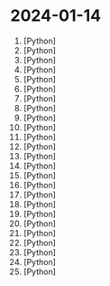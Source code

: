 # 2024-01-14

1. [](https://github.comundefined "🗃 Open source self-hosted web archiving. Takes URLs/browser history/bookmarks/Pocket/Pinboard/etc., saves HTML, JS, PDFs, media, and more...") [Python]
2. [](https://github.comundefined "Easy-to-use LLM fine-tuning framework (LLaMA, BLOOM, Mistral, Baichuan, Qwen, ChatGLM)") [Python]
3. [](https://github.comundefined "") [Python]
4. [](https://github.comundefined "NeMo Guardrails is an open-source toolkit for easily adding programmable guardrails to LLM-based conversational systems.") [Python]
5. [](https://github.comundefined "FastAPI framework, high performance, easy to learn, fast to code, ready for production") [Python]
6. [](https://github.comundefined "提取微信聊天记录，将其导出成HTML、Word、CSV文档永久保存，对聊天记录进行分析生成年度聊天报告") [Python]
7. [](https://github.comundefined "To speed up LLMs' inference and enhance LLM's perceive of key information, compress the prompt and KV-Cache, which achieves up to 20x compression with minimal performance loss.") [Python]
8. [](https://github.comundefined "Azure Command-Line Interface") [Python]
9. [](https://github.comundefined "Panel: The powerful data exploration & web app framework for Python") [Python]
10. [](https://github.comundefined "") [Python]
11. [](https://github.comundefined "分享 GitHub 上有趣、入门级的开源项目。Share interesting, entry-level open source projects on GitHub.") [Python]
12. [](https://github.comundefined "A generative AI extension for JupyterLab") [Python]
13. [](https://github.comundefined "All Algorithms implemented in Python") [Python]
14. [](https://github.comundefined "SeaShell Framework is an iOS post-exploitation framework that enables you to access the device remotely, control it and extract sensitive information.") [Python]
15. [](https://github.comundefined "Kedro is a toolbox for production-ready data science. It uses software engineering best practices to help you create data engineering and data science pipelines that are reproducible, maintainable, and modular.") [Python]
16. [](https://github.comundefined "Bisheng is an open LLM devops platform for next generation AI applications.") [Python]
17. [](https://github.comundefined "LLM Maybe LongLM: Self-Extend LLM Context Window Without Tuning") [Python]
18. [](https://github.comundefined "The authentication glue you need.") [Python]
19. [](https://github.comundefined "DeepSeek Coder: Let the Code Write Itself") [Python]
20. [](https://github.comundefined "Langchain-Chatchat（原Langchain-ChatGLM）基于 Langchain 与 ChatGLM 等语言模型的本地知识库问答 | Langchain-Chatchat (formerly langchain-ChatGLM), local knowledge based LLM (like ChatGLM) QA app with langchain") [Python]
21. [](https://github.comundefined "Unified GUI Censorship Resistant Solution Powered by Xray") [Python]
22. [](https://github.comundefined "TensorRT Extension for Stable Diffusion Web UI") [Python]
23. [](https://github.comundefined "Python - 100天从新手到大师") [Python]
24. [](https://github.comundefined "Supercharge Your Model Training") [Python]
25. [](https://github.comundefined "Focus on prompting and generating") [Python]
